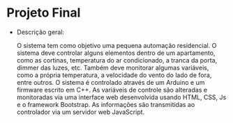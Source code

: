 # Projeto Final

* Descrição geral:

  O sistema tem como objetivo uma pequena automação residencial. O sistema deve controlar alguns elementos dentro de um apartamento, como as cortinas, temperatura do ar condicionado, a tranca da porta, dimmer das luzes, etc. Também deve monitorar algumas variáveis, como a própria temperatura, a velocidade do vento do lado de fora, entre outros. O sistema é controlado através de um Arduino e um firmware escrito em C++. As variáveis de controle são alteradas e monitoradas via uma interface web desenvolvida usando HTML, CSS, Js e o framework Bootstrap. As informações são transmitidas ao controlador via um servidor web JavaScript. 
